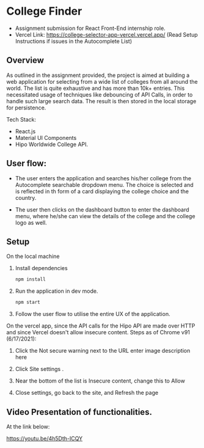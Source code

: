 # College Finder

- Assignment submission for React Front-End internship role.
- Vercel Link: https://college-selector-app-vercel.vercel.app/ (Read Setup Instructions if issues in the Autocomplete List)
## Overview
As outlined in the assignment provided, the project is aimed at building a web application for selecting from a wide list of colleges from all around the world. The list is quite exhaustive and has more than 10k+ entries. This necessitated usage of techniques like debouncing of API Calls, in order to handle such large search data. The result is then stored in the local storage for persistence.

Tech Stack:
- React.js 
- Material UI Components
- Hipo Worldwide College API.


## User flow:

- The user enters the application and searches his/her college from the Autocomplete searchable dropdown menu. The choice is selected and is reflected in th form of a card displaying the college choice and the country.

- The user then clicks on the dashboard button to enter the dashboard menu, where he/she can view the details of the college and the college logo as well. 

## Setup 
On the local machine
1. Install dependencies
    ```bash
    npm install
    ```
2. Run the application in dev mode.
    ```bash
    npm start
    ```
3. Follow the user flow to utilise the entire UX of the application.

On the vercel app, since the API calls for the Hipo API are made over HTTP and since Vercel doesn't allow insecure content. 
Steps as of Chrome v91 (6/17/2021):

1. Click the Not secure warning next to the URL
   enter image description here

2. Click Site settings .

3. Near the bottom of the list is Insecure content, change this to Allow

4. Close settings, go back to the site, and Refresh the page
## Video Presentation of functionalities.
At the link below:

https://youtu.be/4h5Dth-ICQY

